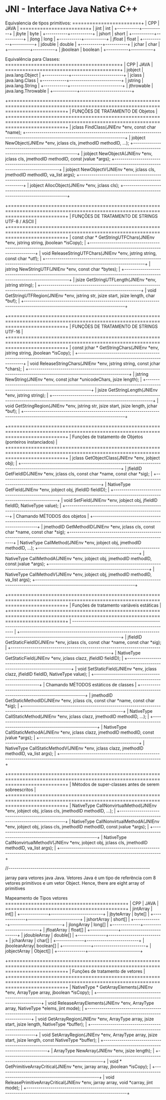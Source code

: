 
# JNI - Interface Java Nativa C++


Equivalencia de tipos primitivos:
========================+
|    CPP    |    JAVA   |
========================+
|   jint    |   int     |
+-----------+-----------+
|  jbyte    |   byte    |
+-----------+-----------+
|  jshort   |   short   |
+-----------+-----------+
|  jlong    |   long    |
+-----------+-----------+
|  jfloat   |   float   |
+-----------+-----------+
|  jdouble  |   double  |
+-----------+-----------+
|  jchar    |   char    |
+-----------+-----------+
|  jboolean |   boolean |
+-----------+-----------+

Equivalência para Classes:
========================================+
|    CPP     |           JAVA           |
========================================+
|  jobject   |   java.lang.Object       |
+------------+--------------------------+
|  jclass    |   java.lang.Class        |
+------------+--------------------------+
|  jstring   |   java.lang.String       |
+------------+--------------------------+
| jthrowable |   java.lang.Throwable    |
+------------+--------------------------+


+================================================================================================================================+
|             FUNÇÕES DE    TRATAMENTO DE Objetos                                                                                |
+================================================================================================================================+
| jclass          FindClass(JNIEnv *env, const char *name); 
+--------------------------------------------------------------------------------------------------------------------------------+
| jobject         NewObject(JNIEnv *env, jclass cls, jmethodID methodID, ...); 
+--------------------------------------------------------------------------------------------------------------------------------+
| jobject         NewObjectA(JNIEnv *env, jclass cls, jmethodID methodID, const jvalue *args); 
+--------------------------------------------------------------------------------------------------------------------------------+
| jobject         NewObjectV(JNIEnv *env, jclass cls, jmethodID methodID, va_list args); 
+--------------------------------------------------------------------------------------------------------------------------------+
| jobject         AllocObject(JNIEnv *env, jclass cls); 
+--------------------------------------------------------------------------------------------------------------------------------+
 

+================================================================================================================================+
|             FUNÇÕES DE    TRATAMENTO DE STRINGS UTF-8 / ASCII                                                                  |
+================================================================================================================================+
| const char *     GetStringUTFChars(JNIEnv *env, jstring string, jboolean *isCopy);                                             |
+--------------------------------------------------------------------------------------------------------------------------------+
| void             ReleaseStringUTFChars(JNIEnv *env, jstring string, const char *utf);                                          |
+--------------------------------------------------------------------------------------------------------------------------------+
| jstring          NewStringUTF(JNIEnv *env, const char *bytes);                                                                 |
+--------------------------------------------------------------------------------------------------------------------------------+
| jsize            GetStringUTFLength(JNIEnv *env, jstring string);                                                              |
+--------------------------------------------------------------------------------------------------------------------------------+
| void             GetStringUTFRegion(JNIEnv *env, jstring str, jsize start, jsize length, char *buf);                           |
+--------------------------------------------------------------------------------------------------------------------------------+


+================================================================================================================================+
|             FUNÇÕES DE    TRATAMENTO DE STRINGS UTF-16                                                                         |
+================================================================================================================================+
| const jchar *   GetStringChars(JNIEnv *env, jstring string, jboolean *isCopy);                                                 |
+--------------------------------------------------------------------------------------------------------------------------------+
| void            ReleaseStringChars(JNIEnv *env, jstring string, const jchar *chars);                                           |
+--------------------------------------------------------------------------------------------------------------------------------+
| jstring         NewString(JNIEnv *env, const jchar *unicodeChars, jsize length);                                               |
+--------------------------------------------------------------------------------------------------------------------------------+
| jsize           GetStringLength(JNIEnv *env, jstring string);                                                                  |
+--------------------------------------------------------------------------------------------------------------------------------+
| void            GetStringRegion(JNIEnv *env, jstring str, jsize start, jsize length, jchar *buf);                              |
+--------------------------------------------------------------------------------------------------------------------------------+


+================================================================================================================================+
|                                    Funções de tratamento de Objetos (ponteiros instanciados)                                   |
+================================================================================================================================+
| jclass          GetObjectClass(JNIEnv *env, jobject obj);                                                                      |
+--------------------------------------------------------------------------------------------------------------------------------+
| jfieldID        GetFieldID(JNIEnv *env, jclass cls, const char *name, const char *sig);                                        |
+--------------------------------------------------------------------------------------------------------------------------------+
| NativeType      Get<type>Field(JNIEnv *env, jobject obj, jfieldID fieldID);                                                    |
+--------------------------------------------------------------------------------------------------------------------------------+
| void            Set<type>Field(JNIEnv *env, jobject obj, jfieldID fieldID, NativeType value);                                  |
+--------------------------------------------------------------------------------------------------------------------------------+
|                                     Chamando MÉTODOS dos objetos                                                               |
+--------------------------------------------------------------------------------------------------------------------------------+
| jmethodID       GetMethodID(JNIEnv *env, jclass cls, const char *name, const char *sig);
+--------------------------------------------------------------------------------------------------------------------------------+
| NativeType      Call<type>Method(JNIEnv *env, jobject obj, jmethodID methodID, ...);
+--------------------------------------------------------------------------------------------------------------------------------+
| NativeType      Call<type>MethodA(JNIEnv *env, jobject obj, jmethodID methodID, const jvalue *args);
+--------------------------------------------------------------------------------------------------------------------------------+
| NativeType      Call<type>MethodV(JNIEnv *env, jobject obj, jmethodID methodID, va_list args);
+--------------------------------------------------------------------------------------------------------------------------------+


+================================================================================================================================+
|                                    Funções de tratamento variáveis estáticas                                                   |
+================================================================================================================================+
| ------------------------------------------------------------------------------------------------------------------------------ |
+--------------------------------------------------------------------------------------------------------------------------------+
| jfieldID        GetStaticFieldID(JNIEnv *env, jclass cls, const char *name, const char *sig);                                  |
+--------------------------------------------------------------------------------------------------------------------------------+
| NativeType      GetStatic<type>Field(JNIEnv *env, jclass clazz, jfieldID fieldID);                                             |
+--------------------------------------------------------------------------------------------------------------------------------+
| void            SetStatic<type>Field(JNIEnv *env, jclass clazz, jfieldID fieldID, NativeType value);                           |
+--------------------------------------------------------------------------------------------------------------------------------+
|                                     Chamando MÉTODOS estáticos de classes                                                      |
+--------------------------------------------------------------------------------------------------------------------------------+
| jmethodID       GetStaticMethodID(JNIEnv *env, jclass cls, const char *name, const char *sig);                                 |
+--------------------------------------------------------------------------------------------------------------------------------+
| NativeType      CallStatic<type>Method(JNIEnv *env, jclass clazz, jmethodID methodID, ...);                                    |
+--------------------------------------------------------------------------------------------------------------------------------+
| NativeType      CallStatic<type>MethodA(JNIEnv *env, jclass clazz, jmethodID methodID, const jvalue *args);                    |
+--------------------------------------------------------------------------------------------------------------------------------+
| NativeType      CallStatic<type>MethodV(JNIEnv *env, jclass clazz, jmethodID methodID, va_list args);                          |
+--------------------------------------------------------------------------------------------------------------------------------+

+================================================================================================================================+
|                                    Métodos de super-classes antes de serem sobreescritos                                       |
+================================================================================================================================+
| NativeType      CallNonvirtual<type>Method(JNIEnv *env, jobject obj, jclass cls, jmethodID methodID, ...);                     |
+--------------------------------------------------------------------------------------------------------------------------------+
| NativeType      CallNonvirtual<type>MethodA(JNIEnv *env, jobject obj, jclass cls, jmethodID methodID, const jvalue *args);     |
+--------------------------------------------------------------------------------------------------------------------------------+
| NativeType      CallNonvirtual<type>MethodV(JNIEnv *env, jobject obj, jclass cls, jmethodID methodID, va_list args);           |
+--------------------------------------------------------------------------------------------------------------------------------+


//-----------------------------------------------------------------------   

jarray para vetores java Java. Vetores Java é um tipo de referência
com 8 vetores primitivos e
um vetor Object. 
Hence, there are eight array of primitives 

Mapeamento de Tipos vetores
==========================================+
|    CPP       |           JAVA           |
==========================================+
| jintArray    |         int[]            |
+--------------+--------------------------+
| jbyteArray   |         byte[]           |
+--------------+--------------------------+
| jshortArray  |        short[]           |
+--------------+--------------------------+
| jlongArray   |        long[]            |
+--------------+--------------------------+
| jfloatArray  |        float[]           |
+--------------+--------------------------+
| jdoubleArray |       double[]           |
+--------------+--------------------------+
| jcharArray   |       char[]             |
+--------------+--------------------------+
| jbooleanArray|      boolean[]           |
+--------------+--------------------------+
| jobjectArray |       Object[]           |
+--------------+--------------------------+

+================================================================================================================================+
|                                    Funções de tratamento de vetores                                                            |
+================================================================================================================================+
| NativeType * Get<PrimitiveType>ArrayElements(JNIEnv *env, ArrayType array, jboolean *isCopy);                                  |
+--------------------------------------------------------------------------------------------------------------------------------+
| void         Release<PrimitiveType>ArrayElements(JNIEnv *env, ArrayType array, NativeType *elems, jint mode);                  |
+--------------------------------------------------------------------------------------------------------------------------------+
| void         Get<PrimitiveType>ArrayRegion(JNIEnv *env, ArrayType array, jsize start, jsize length, NativeType *buffer);       |
+--------------------------------------------------------------------------------------------------------------------------------+
| void         Set<PrimitiveType>ArrayRegion(JNIEnv *env, ArrayType array, jsize start, jsize length, const NativeType *buffer); |
+--------------------------------------------------------------------------------------------------------------------------------+
| ArrayType    New<PrimitiveType>Array(JNIEnv *env, jsize length);                                                               |
+--------------------------------------------------------------------------------------------------------------------------------+
| void       * GetPrimitiveArrayCritical(JNIEnv *env, jarray array, jboolean *isCopy);                                           |
+--------------------------------------------------------------------------------------------------------------------------------+
| void         ReleasePrimitiveArrayCritical(JNIEnv *env, jarray array, void *carray, jint mode);                                |
+--------------------------------------------------------------------------------------------------------------------------------+












